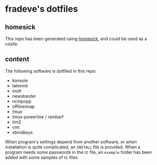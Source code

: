 fradeve's dotfiles
==================

homesick
--------

This repo has been generated using [homesick](http://github.com/technicalpickles/homesick), and could be used as a _castle_.

content
-------

The following software is dotfiled in this repo:

* konsole
* latexmk
* mutt
* newsbeuter
* ncmpcpp
* offlineimap
* tmux
* tmux-powerline / rainbarf
* tint2
* vim
* xbindkeys

When program's settings depend from another software, or when installation is quite complicated, an `INSTALL` file is provided. When a program needs some passwords in the rc file, an `example` folder has been added with some samples of rc files.
